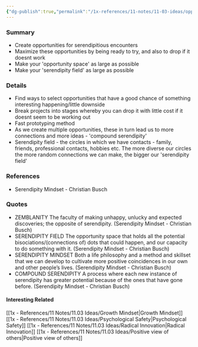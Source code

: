 ```yaml
---
{"dg-publish":true,"permalink":"/1x-references/11-notes/11-03-ideas/opportunity-engineering-and-serendipity/","noteIcon":""}
---
```



### Summary
- Create opportunities for serendipitious encounters
- Maximize these opportunities by being ready to try, and also to drop if it doesnt work
- Make your 'opportunity space' as large as possible
- Make your 'serendipity field' as large as possible


### Details
- Find ways to select opportunities that have a good chance of something interesting happening/little downside
- Break projects into stages whereby you can drop it with little cost if it doesnt seem to be working out
- Fast prototyping method
- As we create multiple opportunities, these in turn lead us to more connections and more ideas - 'compound serendipity'
- Serendipity field - the circles in which we have contacts - family, friends, professional contacts, hobbies etc. The more diverse our circles the more random connections we can make, the bigger our 'serendipity field'

### References
- Serendipity Mindset - Christian Busch

### Quotes
- ZEMBLANITY The faculty of making unhappy, unlucky and expected discoveries; the opposite of serendipity. (Serendipity Mindset - Christian Busch)
- SERENDIPITY FIELD The opportunity space that holds all the potential bisociations/(connections of) dots that could happen, and our capacity to do something with it. (Serendipity Mindset - Christian Busch)
- SERENDIPITY MINDSET Both a life philosophy and a method and skillset that we can develop to cultivate more positive coincidences in our own and other people’s lives. (Serendipity Mindset - Christian Busch)
- COMPOUND SERENDIPITY A process where each new instance of serendipity has greater potential because of the ones that have gone before. (Serendipity Mindset - Christian Busch)

#### Interesting Related
[[1x - References/11 Notes/11.03 Ideas/Growth Mindset\|Growth Mindset]]
[[1x - References/11 Notes/11.03 Ideas/Psychological Safety\|Psychological Safety]]
[[1x - References/11 Notes/11.03 Ideas/Radical Innovation\|Radical Innovation]]
[[1x - References/11 Notes/11.03 Ideas/Positive view of others\|Positive view of others]]
